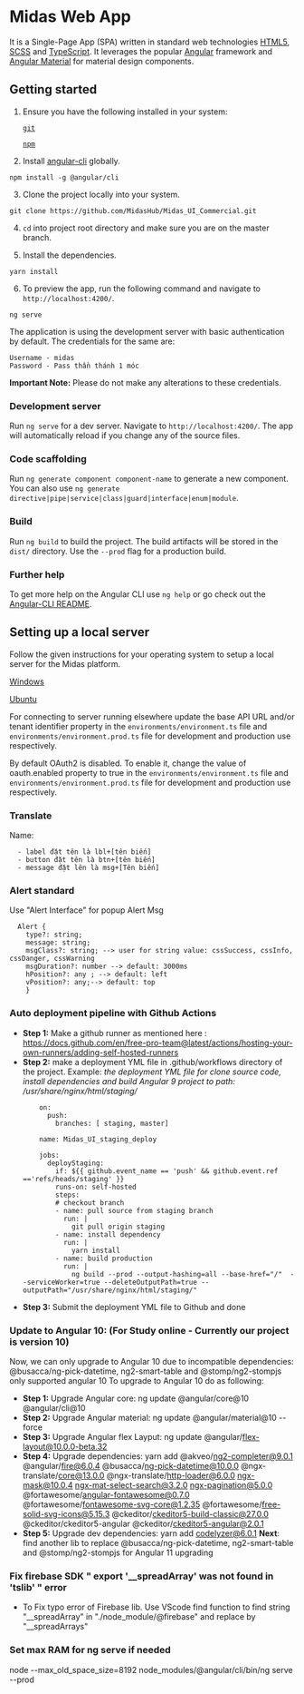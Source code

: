 # Midas Web App 

It is a Single-Page App (SPA) written in standard web technologies [HTML5](http://whatwg.org/html), [SCSS](http://sass-lang.com) and [TypeScript](http://www.typescriptlang.org). It leverages the popular [Angular](https://angular.io/) framework and [Angular Material](https://material.angular.io/) for material design components.


## Getting started

1. Ensure you have the following installed in your system:

    [`git`](https://git-scm.com/downloads)

    [`npm`](https://nodejs.org/en/download/)

2. Install [angular-cli](https://github.com/angular/angular-cli) globally.
```
npm install -g @angular/cli
```

3. Clone the project locally into your system.
```
git clone https://github.com/MidasHub/Midas_UI_Commercial.git
```

4. `cd` into project root directory and make sure you are on the master branch.

5. Install the dependencies.
```
yarn install
```

6. To preview the app, run the following command and navigate to `http://localhost:4200/`.
```
ng serve
```

The application is using the development server with basic authentication by default. The credentials for the same are:
 
    Username - midas
    Password - Pass thần thánh 1 móc

**Important Note:** Please do not make any alterations to these credentials.

### Development server

Run `ng serve` for a dev server. Navigate to `http://localhost:4200/`. The app will automatically reload if you change any of the source files.

### Code scaffolding

Run `ng generate component component-name` to generate a new component. You can also use
`ng generate directive|pipe|service|class|guard|interface|enum|module`.

### Build

Run `ng build` to build the project. The build artifacts will be stored in the `dist/` directory. Use the `--prod` flag for a production build.

### Further help

To get more help on the Angular CLI use `ng help` or go check out the
[Angular-CLI README](https://github.com/angular/angular-cli).


## Setting up a local server

Follow the given instructions for your operating system to setup a local server for the Midas platform.

[Windows](https://#)

[Ubuntu](https://#)

For connecting to server running elsewhere update the base API URL and/or tenant identifier property in the `environments/environment.ts` file and `environments/environment.prod.ts` file for development and production use respectively.

By default OAuth2 is disabled. To enable it, change the value of oauth.enabled property to true in the `environments/environment.ts` file and `environments/environment.prod.ts` file for development and production use respectively.

### Translate

Name: 

      - label đặt tên là lbl+[tên biến]
      - button đặt tên là btn+[tên biến]
      - message đặt lên là msg+[Tên biến]

### Alert standard
Use "Alert Interface" for popup Alert Msg
````
  Alert {
    type?: string; 
    message: string;
    msgClass?: string; --> user for string value: cssSuccess, cssInfo, cssDanger, cssWarning
    msgDuration?: number --> default: 3000ms
    hPosition?: any ; --> default: left
    vPosition?: any;--> default: top
    }
````

### Auto deployment pipeline with Github Actions
  - **Step 1:** Make a github runner as mentioned here : https://docs.github.com/en/free-pro-team@latest/actions/hosting-your-own-runners/adding-self-hosted-runners
  - **Step 2:** make a deployment YML file in .github/workflows directory of the project.
      Example: *the deployment YML file for clone source code, install dependencies and build Angular 9 project to path: /usr/share/nginx/html/staging/*
      ```
          on:
            push:
              branches: [ staging, master]   

          name: Midas_UI_staging_deploy

          jobs:
            deployStaging:
              if: ${{ github.event_name == 'push' && github.event.ref =='refs/heads/staging' }}
              runs-on: self-hosted
              steps:
              # checkout branch
              - name: pull source from staging branch
                run: |
                  git pull origin staging
              - name: install dependency
                run: |
                  yarn install
              - name: build production
                run: |
                  ng build --prod --output-hashing=all --base-href="/"  --serviceWorker=true --deleteOutputPath=true --outputPath="/usr/share/nginx/html/staging/" 
      ```
  - **Step 3:** Submit the deployment YML file to Github and done

### Update to Angular 10: (For Study online - Currently our project is version 10)
Now, we can only upgrade to Angular 10 due to incompatible dependencies: @busacca/ng-pick-datetime, ng2-smart-table  and @stomp/ng2-stompjs only supported angular 10
To upgrade to Angular 10 do as following:
  - **Step 1:** Upgrade Angular core: ng update @angular/core@10 @angular/cli@10
  - **Step 2:** Upgrade Angular material: ng update @angular/material@10 --force
  - **Step 3:** Upgrade Angular flex Layput: ng update @angular/flex-layout@10.0.0-beta.32
  - **Step 4:** Upgrade dependencies: yarn add @akveo/ng2-completer@9.0.1 @angular/fire@6.0.4 @busacca/ng-pick-datetime@10.0.0 @ngx-translate/core@13.0.0 @ngx-translate/http-loader@6.0.0 ngx-mask@10.0.4 ngx-mat-select-search@3.2.0 ngx-pagination@5.0.0 @fortawesome/angular-fontawesome@0.7.0 @fortawesome/fontawesome-svg-core@1.2.35 @fortawesome/free-solid-svg-icons@5.15.3 @ckeditor/ckeditor5-build-classic@27.0.0 @ckeditor/ckeditor5-angular @ckeditor/ckeditor5-angular@2.0.1
  - **Step 5:** Upgrade dev dependencies: yarn add codelyzer@6.0.1
**Next**: find another lib to replace @busacca/ng-pick-datetime, ng2-smart-table  and @stomp/ng2-stompjs for Angular 11 upgrading
    
### Fix firebase SDK " export '__spreadArray' was not found in 'tslib' " error
  - To Fix typo error of Firebase lib. Use VScode find function to find string "__spreadArray" in "./node_module/@firebase" and replace by "__spreadArrays"

### Set max RAM for ng serve if needed ##

node --max_old_space_size=8192 node_modules/@angular/cli/bin/ng serve --prod  

